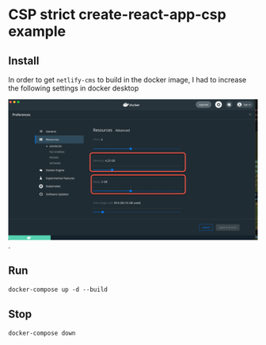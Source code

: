 # CSP strict create-react-app-csp example

## Install

In order to get `netlify-cms` to build in the docker image, I had to increase the following settings in docker desktop

![docker desktop memory settings](./docs/swap.png).

## Run

```shell
docker-compose up -d --build
```

## Stop

```shell
docker-compose down
```